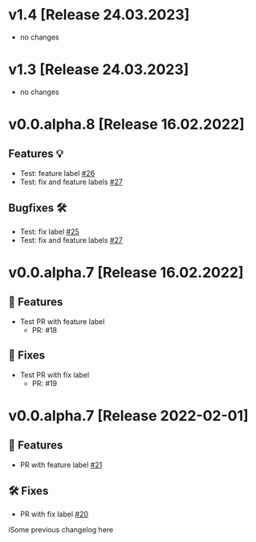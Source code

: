 # v1.4 [Release 24.03.2023]

- no changes
# v1.3 [Release 24.03.2023]

- no changes
# v0.0.alpha.8 [Release 16.02.2022]

## Features 💡

- Test: feature label [#26](https://github.com/ilutchenko/changelog-test/pull/26)
- Test: fix and feature labels [#27](https://github.com/ilutchenko/changelog-test/pull/27)

## Bugfixes 🛠

- Test: fix label [#25](https://github.com/ilutchenko/changelog-test/pull/25)
- Test: fix and feature labels [#27](https://github.com/ilutchenko/changelog-test/pull/27)


# v0.0.alpha.7 [Release 16.02.2022]

## 🚀 Features

- Test PR with feature label
   - PR: #18

## 🐛 Fixes

- Test PR with fix label
   - PR: #19


# v0.0.alpha.7 [Release 2022-02-01]

## 🚀 Features

- PR with feature label [#21](https://github.com/ilutchenko/changelog-test/pull/21)

## 🛠 Fixes

- PR with fix label [#20](https://github.com/ilutchenko/changelog-test/pull/20)




iSome previous changelog here